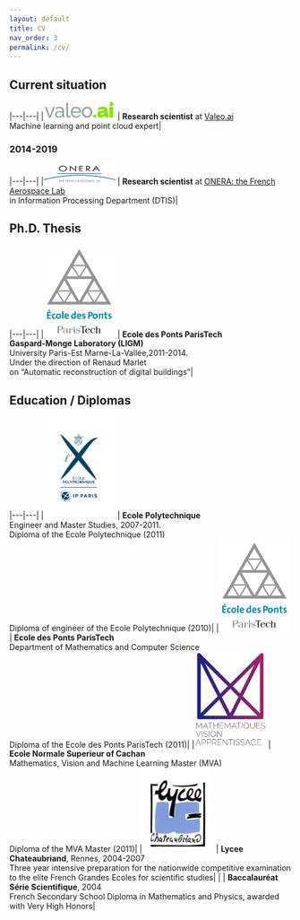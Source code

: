 ```yaml
---
layout: default
title: CV
nav_order: 3
permalink: /cv/
---
```



## Current situation


|---|---|
|<img width="128" src="/images/valeoai_logo.png" /> | **Research scientist** at [Valeo.ai](https://www.valeo.com/en/valeo-ai/)<br/> Machine learning and point cloud expert|

### 2014-2019

|---|---|
|<img width="128" src="/images/logo-onera.png" /> | **Research scientist** at [ONERA: the French Aerospace Lab](https://www.onera.fr/en)<br/> in Information Processing Department (DTIS)|

## Ph.D. Thesis

|---|---|
|<img width="128" src="/images/logo_enpc.png" /> | **Ecole des Ponts ParisTech**<br/> **Gaspard-Monge Laboratory (LIGM)** <br/> University Paris-Est Marne-La-Vallée,2011-2014.<br/> Under the direction of Renaud Marlet <br/> on “Automatic reconstruction of digital buildings”|

## Education / Diplomas

|---|---|
|<img width="128" src="/images/logo_polytechnique.png" /> | **Ecole Polytechnique**<br/> Engineer and Master Studies, 2007-2011.<br/> Diploma of the Ecole Polytechnique (2011) <br/> Diploma of engineer of the Ecole Polytechnique (2010)|
|<img width="128" src="/images/logo_enpc.png" /> | **Ecole des Ponts ParisTech**<br/> Department of Mathematics and Computer Science <br/> Diploma of the Ecole des Ponts ParisTech (2011)|
|<img width="128" src="/images/mva.jpg" /> | **Ecole Normale Superieur of Cachan** <br/> Mathematics, Vision and Machine Learning Master (MVA)<br/>  Diploma of the MVA Master (2011)|
|<img width="128" src="/images/logo-chateaubriand.jpg" /> | **Lycee Chateaubriand**, Rennes, 2004-2007 <br/> Three ­year intensive preparation for the nationwide competitive examination to the elite French Grandes Ecoles for scientific studies|
| | **Baccalauréat Série Scientifique**, 2004 <br/> French Secondary School Diploma in Mathematics and Physics, awarded with Very High Honors|